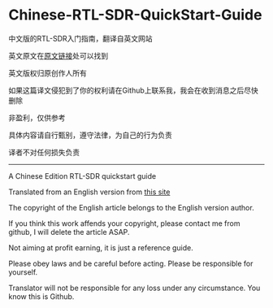 # Chinese-RTL-SDR-QuickStart-Guide

中文版的RTL-SDR入门指南，翻译自英文网站

英文原文在[原文链接](https://www.rtl-sdr.com/rtl-sdr-quick-start-guide/)处可以找到

英文版权归原创作人所有

如果这篇译文侵犯到了你的权利请在Github上联系我，我会在收到消息之后尽快删除

非盈利，仅供参考

具体内容请自行甄别，遵守法律，为自己的行为负责

译者不对任何损失负责

------------------------------------

A Chinese Edition RTL-SDR quickstart guide

Translated from an English version from  [this site](https://www.rtl-sdr.com/rtl-sdr-quick-start-guide/)

The copyright of the English article belongs to the English version author.

If you think this work affends your copyright, please contact me from github, I will delete the article ASAP.

Not aiming at profit earning, it is just a reference guide.

Please obey laws and be careful before acting. Please be responsible for yourself.

Translator will not be responsible for any loss under any circumstance. You know this is Github.

